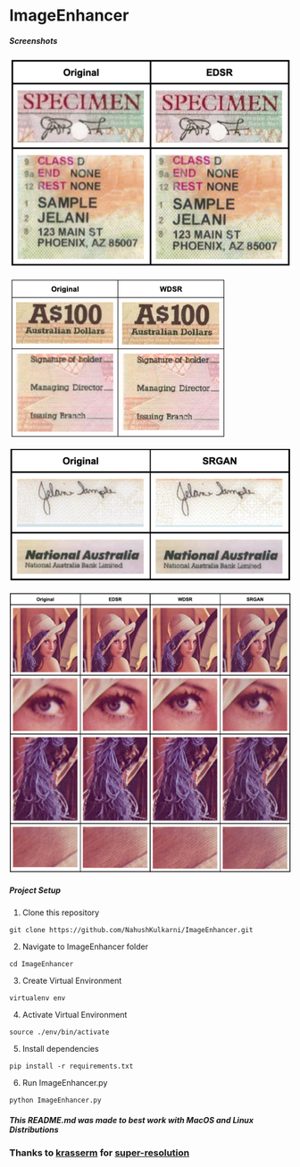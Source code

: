 # ImageEnhancer

##### Screenshots

![Sample_1](https://github.com/NahushKulkarni/ImageEnhancer/blob/master/Sample-1.png)

![Sample_2](https://github.com/NahushKulkarni/ImageEnhancer/blob/master/Sample-2.png)

![Sample_3](https://github.com/NahushKulkarni/ImageEnhancer/blob/master/Sample-3.png)

![Sample_4](https://github.com/NahushKulkarni/ImageEnhancer/blob/master/Sample-4.png)

##### Project Setup

1. Clone this repository
```
git clone https://github.com/NahushKulkarni/ImageEnhancer.git
```
2. Navigate to ImageEnhancer folder
```
cd ImageEnhancer
```
3. Create Virtual Environment
```
virtualenv env
```
4. Activate  Virtual Environment
```
source ./env/bin/activate
```
5. Install dependencies
```
pip install -r requirements.txt
```
6. Run ImageEnhancer.py
```
python ImageEnhancer.py
```

##### *This README.md was made to best work with MacOS and Linux Distributions*


### Thanks to [krasserm](https://github.com/krasserm) for [super-resolution](https://github.com/krasserm/super-resolution.git)
